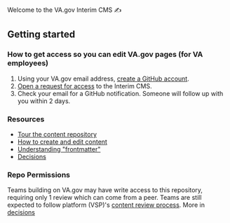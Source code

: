 Welcome to the VA.gov Interim CMS :writing_hand:

## Getting started

### How to get access so you can edit VA.gov pages (for VA employees)
1. Using your VA.gov email address, [create a GitHub account](https://github.com/join).
2. [Open a request for access](https://github.com/department-of-veterans-affairs/vagov-content/issues/new?title=Requesting+Access+to+Interim-CMS&assignee=ncksllvn&template=request-access.md) to the Interim CMS.
3. Check your email for a GitHub notification. Someone will follow up with you within 2 days.


### Resources
- [Tour the content repository](docs/index.md)
- [How to create and edit content](docs/how-to-edit-content.md)
- [Understanding "frontmatter"](docs/front-matter.md)
- [Decisions](docs/decisions.md)

### Repo Permissions
Teams building on VA.gov may have write access to this repository, requiring only 1 review which can come from a peer. Teams are still expected to follow platform (VSP)'s [content review process](https://github.com/department-of-veterans-affairs/va.gov-team/blob/master/platform/content/content-review-process.md). More in [decisions](docs/decisions.md)
